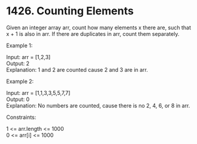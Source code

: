 # 1426. Counting Elements

Given an integer array arr, count how many elements x there are, such that x + 1 is also in arr. If there are duplicates in arr, count them separately.

 

Example 1:

Input: arr = [1,2,3]  
Output: 2  
Explanation: 1 and 2 are counted cause 2 and 3 are in arr.  


Example 2:

Input: arr = [1,1,3,3,5,5,7,7]  
Output: 0  
Explanation: No numbers are counted, cause there is no 2, 4, 6, or 8 in arr.  
 

Constraints:

1 <= arr.length <= 1000  
0 <= arr[i] <= 1000  
